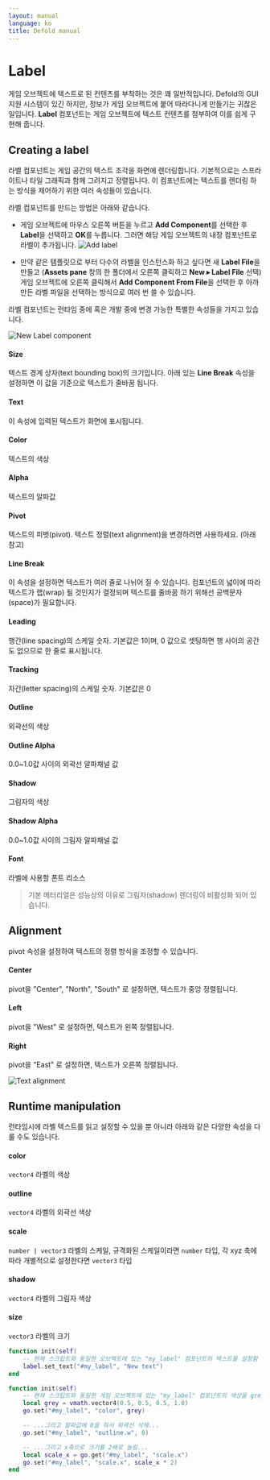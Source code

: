 ```yaml
---
layout: manual
language: ko
title: Defold manual
---
```


# Label
게임 오브젝트에 텍스트로 된 컨텐츠를 부착하는 것은 꽤 일반적입니다.  Defold의 GUI 지원 시스템이 있긴 하지만, 정보가 게임 오브젝트에 붙어 따라다니게 만들기는 귀찮은 일입니다. **Label** 컴포넌트는 게임 오브젝트에 텍스트 컨텐츠를 첨부하여 이를 쉽게 구현해 줍니다.

## Creating a label
라벨 컴포넌트는 게임 공간의 텍스트 조각을 화면에 렌더링합니다. 기본적으로는 스프라이트나 타일 그래픽과 함께 그려지고 정렬됩니다. 이 컴포넌트에는 텍스트를 렌더링 하는 방식을 제어하기 위한 여러 속성들이 있습니다.

라벨 컴포넌트를 만드는 방법은 아래와 같습니다.

* 게임 오브젝트에 마우스 오른쪽 버튼을 누르고 **Add Component**를 선택한 후 **Label**을 선택하고 **OK**를 누릅니다. 그러면 해당 게임 오브젝트의 내장 컴포넌트로 라벨이 추가됩니다.
![Add label](../images/label/add_label.png)

* 만약 같은 템플릿으로 부터 다수의 라벨을 인스턴스화 하고 싶다면 새 **Label File**을 만들고 (**Assets pane** 창의 한 폴더에서 오른쪽 클릭하고 **New ▸ Label File** 선택) 게임 오브젝트에 오른쪽 클릭해서 **Add Component From File**을 선택한 후 아까 만든 라벨 파일을 선택하는 방식으로 여러 번 쓸 수 있습니다.

라벨 컴포넌트는 런타임 중에 혹은 개발 중에 변경 가능한 특별한 속성들을 가지고 있습니다.

![New Label component](../images/label/label_component.png)

#### Size
텍스트 경계 상자(text bounding box)의 크기입니다. 아래 있는 **Line Break** 속성을 설정하면 이 값을 기준으로 텍스트가 줄바꿈 됩니다.
#### Text
이 속성에 입력된 텍스트가 화면에 표시됩니다.
#### Color
텍스트의 색상
#### Alpha
텍스트의 알파값
#### Pivot
텍스트의 피벗(pivot). 텍스트 정렬(text alignment)을 변경하려면 사용하세요. (아래 참고)
#### Line Break
이 속성을 설정하면 텍스트가 여러 줄로 나뉘어 질 수 있습니다. 컴포넌트의 넓이에 따라 텍스트가 랩(wrap) 될 것인지가 결정되며 텍스트를 줄바꿈 하기 위해선 공백문자(space)가 필요합니다.
#### Leading
행간(line spacing)의 스케일 숫자. 기본값은 1이며, 0 값으로 셋팅하면 행 사이의 공간도 없으므로 한 줄로 표시됩니다.
#### Tracking
자간(letter spacing)의 스케일 숫자. 기본값은 0
#### Outline
외곽선의 색상
#### Outline Alpha
0.0~1.0값 사이의 외곽선 알파채널 값
#### Shadow
그림자의 색상
#### Shadow Alpha
0.0~1.0값 사이의 그림자 알파채널 값
#### Font
라벨에 사용할 폰트 리소스

> 기본 메터리얼은 성능상의 이유로 그림자(shadow) 렌더링이 비활성화 되어 있습니다.

## Alignment
pivot 속성을 설정하여 텍스트의 정렬 방식을 조정할 수 있습니다.

#### Center
pivot을 "Center", "North", "South" 로 설정하면, 텍스트가 중앙 정렬됩니다.
#### Left
pivot을 "West" 로 설정하면, 텍스트가 왼쪽 정렬됩니다.
#### Right
pivot을 "East" 로 설정하면, 텍스트가 오른쪽 정렬됩니다.

![Text alignment](../images/label/align.png)

## Runtime manipulation
런타임시에 라벨 텍스트를 읽고 설정할 수 있을 뿐 아니라 아래와 같은 다양한 속성을 다룰 수도 있습니다.

#### color
``vector4`` 라벨의 색상
#### outline
``vector4`` 라벨의 외곽선 색상
#### scale
``number | vector3`` 라벨의 스케일, 규격화된 스케일이라면 ``number`` 타입, 각 xyz 축에 따라 개별적으로 설정한다면 ``vector3`` 타입
#### shadow
``vector4`` 라벨의 그림자 색상
#### size
``vector3`` 라벨의 크기

```lua
function init(self)
    -- 현재 스크립트와 동일한 오브젝트에 있는 "my_label" 컴포넌트의 텍스트를 설정함
    label.set_text("#my_label", "New text")
end
```

```lua
function init(self)
    -- 현재 스크립트와 동일한 게임 오브젝트에 있는 "my_label" 컴포넌트의 색상을 grey로 설정함...
    local grey = vmath.vector4(0.5, 0.5, 0.5, 1.0)
    go.set("#my_label", "color", grey)

    -- ...그리고 알파값에 0을 줘서 외곽선 삭제...
    go.set("#my_label", "outline.w", 0)

    -- ...그리고 x축으로 크기를 2배로 늘림...
    local scale_x = go.get("#my_label", "scale.x")
    go.set("#my_label", "scale.x", scale_x * 2)
end
```
